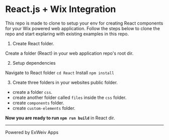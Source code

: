 # React.js + Wix Integration

This repo is made to clone to setup your env for creating React components for your Wix powered web application. Follow the steps below to clone the repo and start explaring with existing examples in this repo.

1. Create React folder.

Create a folder (React) in your web application repo's root dir.

2. Setup dependencies

Navigate to React folder `cd React`
Install `npm install`

3. Create three folders in your websites public folder.

- create a folder `css`.
- create another folder called `files` inside the `css` folder.
- create `components` folder.
- create `custom-elements` folder.

**Now you are ready to run `npm run build`** in React dir.

---

Powered by ExWeiv Apps